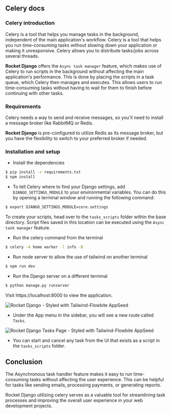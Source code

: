 ## Celery docs

### Celery introduction
Celery is a tool that helps you manage tasks in the background, independent of the main application's workflow. Celery is a tool that helps you run time-consuming tasks without slowing down your application or making it unresponsive. Celery allows you to distribute tasks/jobs across several threads.

**Rocket Django** offers the `Async task manager` feature, which makes use of Celery to run scripts in the background without affecting the main application's performance. This is done by placing the scripts in a task queue, which Celery then manages and executes. This allows users to run time-consuming tasks without having to wait for them to finish before continuing with other tasks.

### Requirements
Celery needs a way to send and receive messages, so you'll need to install a message broker like RabbitMQ or Redis.

**Rocket Django** is pre-configured to utilize Redis as its message broker, but you have the flexibility to switch to your preferred broker if needed.

### Installation and setup
- Install the dependencies
```bash
$ pip install -r requirements.txt
$ npm install
```

- To tell Celery where to find your Django settings, add `DJANGO_SETTINGS_MODULE` to your environmental variables. You can do this by opening a terminal window and running the following command:
```bash
$ export DJANGO_SETTINGS_MODULE=core.settings
```

To create your scripts, head over to the `tasks_scripts` folder within the base directory. Script files saved in this location can be executed using the `Async task manager` feature.

- Run the celery command from the terminal
```bash
$ celery -A home worker -l info -B
```
- Run node server to allow the use of tailwind on another terminal
```bash
$ npm run dev
```

- Run the Django server on a different terminal
```bash
$ python manage.py runserver
```

Visit https://localhost:8000 to view the application.

![Rocket Django - Styled with Tailwind-Flowbite AppSeed](https://github.com/app-generator/dummy/assets/57325382/409d6211-d1ed-4be0-8fca-d5ea58693481)

- Under the App menu in the sidebar, you will see a new route called `Tasks`.

![Rocket Django Tasks Page - Styled with Tailwind-Flowbite AppSeed](https://github.com/app-generator/dummy/assets/57325382/d3b2ae6b-6971-4005-aec4-7aa95c7eac5a)

- You can start and cancel any task from the UI that exists as a script in the `tasks_scripts` folder.

## Conclusion
The Asynchronous task handler feature makes it easy to run time-consuming tasks without affecting the user experience. This can be helpful for tasks like sending emails, processing payments, or generating reports.

Rocket Django utilizing celery serves as a valuable tool for streamlining task processes and improving the overall user experience in your web development projects.
